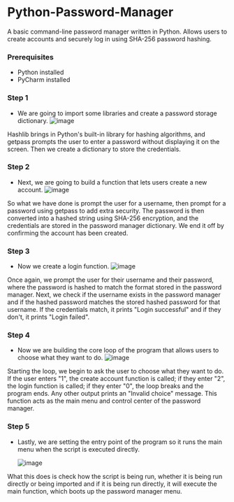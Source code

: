# Python-Password-Manager
 A basic command-line password manager written in Python. Allows users to create accounts and securely log in using SHA-256 password hashing.
### Prerequisites
- Python installed
- PyCharm installed
### Step 1
- We are going to import some libraries and create a password storage dictionary.
 ![image](https://github.com/user-attachments/assets/1bbcf70e-99c8-4e16-8986-5e5aaf449590)

Hashlib brings in Python's built-in library for hashing algorithms, and getpass prompts the user to enter a password without displaying it on the screen. Then we create a dictionary to store the credentials.
### Step 2
- Next, we are going to build a function that lets users create a new account.
  ![image](https://github.com/user-attachments/assets/0d048d52-e277-46ca-a419-2a64857957fd)
  
So what we have done is prompt the user for a username, then prompt for a password using getpass to add extra security. The password is then converted into a hashed string using SHA-256 encryption, and the credentials are stored in the password manager dictionary. We end it off by confirming the account has been created.
### Step 3 
- Now we create a login function.
 ![image](https://github.com/user-attachments/assets/4dd88fae-374c-4e40-9e36-fdb60806d41f)

Once again, we prompt the user for their username and their password, where the password is hashed to match the format stored in the password manager. Next, we check if the username exists in the password manager and if the hashed password matches the stored hashed password for that username. If the credentials match, it prints "Login successful" and if they don't, it prints "Login failed".
### Step 4
- Now we are building the core loop of the program that allows users to choose what they want to do.
 ![image](https://github.com/user-attachments/assets/d8c8895e-ce57-4820-b477-fd22fcfefd79)

Starting the loop, we begin to ask the user to choose what they want to do. If the user enters "1", the create account function is called; if they enter "2", the login function is called; if they enter "0", the loop breaks and the program ends. Any other output prints an "Invalid choice" message. This function acts as the main menu and control center of the password manager.
### Step 5
- Lastly, we are setting the entry point of the program so it runs the main menu when the script is executed directly.

  ![image](https://github.com/user-attachments/assets/b799de87-0b39-4894-8953-cf0832242db8)

What this does is check how the script is being run, whether it is being run directly or being imported and if it is being run directly, it will execute the main function, which boots up the password manager menu. 

